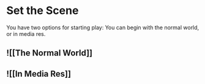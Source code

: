 # Set the Scene
You have two options for starting play: You can begin with the normal world, or in media res.

## ![[The Normal World]]

## ![[In Media Res]]